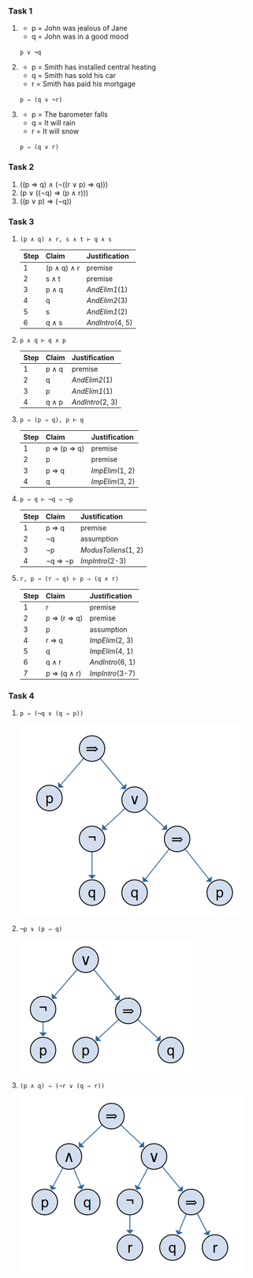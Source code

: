 ### Task 1 ###

1.  - p = John was jealous of Jane
	- q = John was in a good mood

	`p ∨ ¬q`

2.  - p = Smith has installed central heating
    - q = Smith has sold his car
    - r = Smith has paid his mortgage

	`p ⇒ (q ∨ ¬r)`

3.  - p = The barometer falls
    - q = It will rain
    - r = It will snow

	`p ⇒ (q ∨ r)`


### Task 2 ###

1. ((p ⇒ q) ∧ (¬((r ∨ p) ⇒ q)))
2. (p ∨ ((¬q) ⇒ (p ∧ r)))
3. ((p ∨ p) ⇒ (¬q))


### Task 3 ###

1.  `(p ∧ q) ∧ r, s ∧ t ⊢ q ∧ s`

	Step | Claim | Justification
	-----|-------|--------------
	1 | (p ∧ q) ∧ r | premise
	2 | s ∧ t | premise
	3 | p ∧ q | *AndElim1*(1)
	4 | q | *AndElim2*(3)
	5 | s | *AndElim1*(2)
	6 | q ∧ s | *AndIntro*(4, 5)

2.  `p ∧ q ⊢ q ∧ p`

    Step | Claim | Justification
    -----|-------|--------------
    1 | p ∧ q | premise
	2 | q | *AndElim2*(1)
	3 | p | *AndElim1*(1)
	4 | q ∧ p | *AndIntro*(2, 3)

3.  `p ⇒ (p ⇒ q), p ⊢ q`

    Step | Claim | Justification
    -----|-------|--------------
    1 | p ⇒ (p ⇒ q) | premise
	2 | p | premise
	3 | p ⇒ q | *ImpElim*(1, 2)
	4 | q | *ImpElim*(3, 2)

4.  `p ⇒ q ⊢ ¬q ⇒ ¬p`

    Step | Claim | Justification
    -----|-------|--------------
    1 | p ⇒ q | premise
	2 | ¬q | assumption
	3 | ¬p | *ModusTollens*(1, 2)
	4 | ¬q ⇒ ¬p | *ImpIntro*(2-3)

5.  `r, p ⇒ (r ⇒ q) ⊢ p ⇒ (q ∧ r)`

    Step | Claim | Justification
    -----|-------|--------------
    1 | r | premise
    2 | p ⇒ (r ⇒ q) | premise
	3 | p | assumption
	4 | r ⇒ q | *ImpElim*(2, 3)
	5 | q | *ImpElim*(4, 1)
	6 | q ∧ r | *AndIntro*(6, 1)
	7 | p ⇒ (q ∧ r) | *ImpIntro*(3-7)


### Task 4 ###

1. `p ⇒ (¬q ∨ (q ⇒ p))`

	![graph 1](parse-tree-1.png)

2. `¬p ∨ (p ⇒ q)`

	![graph 2](parse-tree-2.png)

3. `(p ∧ q) ⇒ (¬r ∨ (q ⇒ r))`

	![graph 3](parse-tree-3.png)







